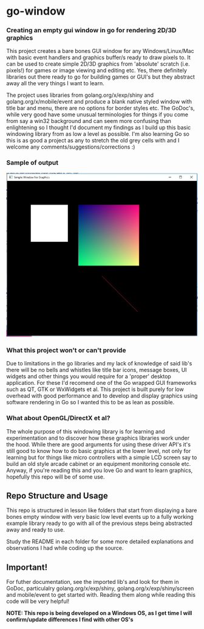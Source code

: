 # go-window

### Creating an empty gui window in go for rendering 2D/3D graphics
This project creates a bare bones GUI window for any Windows/Linux/Mac with basic event handlers 
and graphics buffer/s ready to draw pixels to. It can be used to create simple 2D/3D graphics 
from 'absolute' scratch (i.e. pixels!) for games or image viewing and editing etc.
Yes, there definitely libraries out there ready to go for building games or GUI's but they abstract
away all the very things I want to learn.

The project uses libraries from golang.org/x/exp/shiny and golang.org/x/mobile/event and produce a
blank native styled window with title bar and menu, there are no options for border styles etc.
The GoDoc's, while very good have some unusual terminologies for things if you come from say a win32 background
and can seem more confusing than enlightening so I thought I'd document my findings as I build up this basic 
windowing library from as low a level as possible.
I'm also learning Go so this is as good a project as any to stretch the old grey cells with and I welcome any
comments/suggestions/corrections :)

### Sample of output
![sample output](https://github.com/MickDuprez/go-window/blob/master/go-window_03.JPG)

### What this project won't or can't provide
Due to limitations in the go libraries and my lack of knowledge of said lib's there will
be no bells and whistles like title bar icons, message boxes, UI widgets and other things you
would require for a 'proper' desktop application. For these I'd recomend one of the Go wrapped
GUI frameworks such as QT, GTK or WxWidgets et al.
This project is built purely for low overhead with good performance and to develop and display 
graphics using software rendering in Go so I wanted this to be as lean as possible.

### What about OpenGL/DirectX et al?
The whole purpose of this windowing library is for learning and experimentation and to discover how these
graphics libraries work under the hood. While there are good arguments for using these driver API's it's still good
to know how to do basic graphics at the lower level, not only for learning but for things like micro controllers
with a simple LCD screen say to build an old style arcade cabinet or an equipment monitoring console etc.
Anyway, if you're reading this and you love Go and want to learn graphics, hopefully this repo will be of some use.

## Repo Structure and Usage
This repo is structured in lesson like folders that start from displaying a bare bones empty window with
very basic low level events up to a fully working example library ready to go with all of the previous steps
being abstracted away and ready to use.

Study the README in each folder for some more detailed explanations and observations I had while coding
up the source.

## Important!
For futher documentation, see the imported lib's and look for them in GoDoc, particulalry golang.org/x/exp/shiny,
golang.org/x/exp/shiny/screen and mobile/event to get started with. 
Reading them along while reading this code will be very helpful!

__NOTE: This repo is being developed on a Windows OS, as I get time I will confirm/update differences
I find with other OS's__



